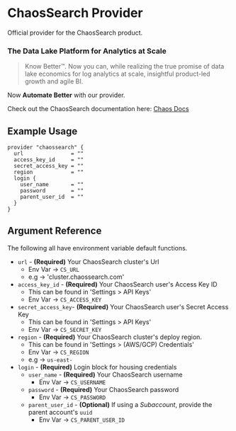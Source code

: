 # ChaosSearch Provider

Official provider for the ChaosSearch product.

### The Data Lake Platform for Analytics at Scale

> Know Better™. Now you can, while realizing the true promise of data lake economics for log analytics at scale, insightful product-led growth and agile BI.

Now **Automate Better** with our provider.

Check out the ChaosSearch documentation here: [Chaos Docs](https://docs.chaossearch.io/docs)

## Example Usage

```hcl
provider "chaossearch" {
  url               = "" 
  access_key_id     = "" 
  secret_access_key = "" 
  region            = "" 
  login {
    user_name       = "" 
    password        = ""
    parent_user_id  = ""
  }
}
```

## Argument Reference
The following all have environment variable default functions.
* `url` - **(Required)** Your ChaosSearch cluster's Url
  * Env Var -> `CS_URL`
  * e.g -> 'cluster.chaossearch.com'
* `access_key_id` - **(Required)** Your ChaosSearch user's Access Key ID
  * This can be found in 'Settings > API Keys'
  * Env Var -> `CS_ACCESS_KEY`
* `secret_access_key`- **(Required)** Your ChaosSearch user's Secret Access Key
  * This can be found in 'Settings > API Keys'
  *  Env Var -> `CS_SECRET_KEY`
* `region` - **(Required)** Your ChaosSearch cluster's deploy region. 
  * This can be found in 'Settings > (AWS/GCP) Credentials' 
  * Env Var -> `CS_REGION`
  * e.g -> `us-east-`
* `login` - **(Required)** Login block for housing credentials
  * `user_name` - **(Required)** Your ChaosSearch username
    * Env Var -> `CS_USERNAME`
  * `password` - **(Required)** Your ChaosSearch password
    * Env Var -> `CS_PASSWORD`
  * `parent_user_id` - **(Optional)** If using a _Subaccount_, provide the parent account's `uuid`
    * Env Var -> `CS_PARENT_USER_ID`
